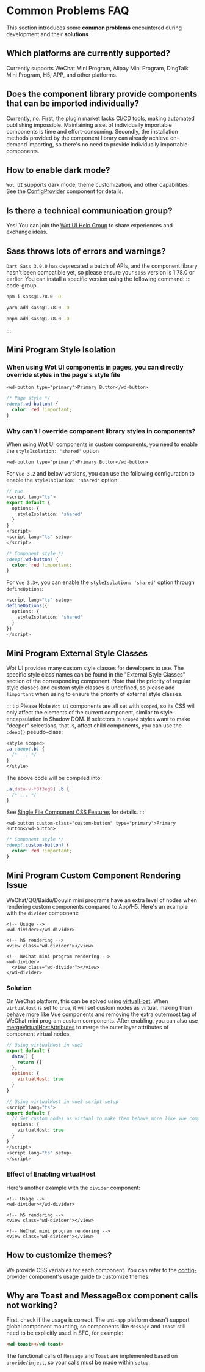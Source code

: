 # Common Problems FAQ

This section introduces some **common problems** encountered during development and their **solutions**

## Which platforms are currently supported?

Currently supports WeChat Mini Program, Alipay Mini Program, DingTalk Mini Program, H5, APP, and other platforms.

## Does the component library provide components that can be imported individually?

Currently, no. First, the plugin market lacks CI/CD tools, making automated publishing impossible. Maintaining a set of individually importable components is time and effort-consuming. Secondly, the installation methods provided by the component library can already achieve on-demand importing, so there's no need to provide individually importable components.

## How to enable dark mode?

`Wot UI` supports dark mode, theme customization, and other capabilities. See the [ConfigProvider](/en-US/component/config-provider.html) component for details.

## Is there a technical communication group?

Yes!
You can join the [Wot UI Help Group](/en-US/guide/join-group.html) to share experiences and exchange ideas.

## Sass throws lots of errors and warnings?
`Dart Sass 3.0.0` has deprecated a batch of APIs, and the component library hasn't been compatible yet, so please ensure your `sass` version is 1.78.0 or earlier. You can install a specific version using the following command:
::: code-group
```bash [npm]
npm i sass@1.78.0 -D
```

```bash [yarn]
yarn add sass@1.78.0 -D
```

```bash [pnpm]
pnpm add sass@1.78.0 -D
```
:::

## Mini Program Style Isolation

### When using Wot UI components in pages, you can directly override styles in the page's style file

```vue
<wd-button type="primary">Primary Button</wd-button>
```

```scss
/* Page style */
:deep(.wd-button) {
  color: red !important;
}
```

### Why can't I override component library styles in components?

When using Wot UI components in custom components, you need to enable the `styleIsolation: 'shared'` option

```vue
<wd-button type="primary">Primary Button</wd-button>
```

For `Vue 3.2` and below versions, you can use the following configuration to enable the `styleIsolation: 'shared'` option:
```ts
// vue
<script lang="ts">
export default {
  options: {
    styleIsolation: 'shared'
  }
}
</script>
<script lang="ts" setup>
</script>
```

```scss
/* Component style */
:deep(.wd-button) {
  color: red !important;
}
```
For `Vue 3.3+`, you can enable the `styleIsolation: 'shared'` option through `defineOptions`:
```ts
<script lang="ts" setup>
defineOptions({
  options: {
    styleIsolation: 'shared'
  }
})
</script>
```

## Mini Program External Style Classes

Wot UI provides many custom style classes for developers to use. The specific style class names can be found in the "External Style Classes" section of the corresponding component. Note that the priority of regular style classes and custom style classes is undefined, so please add `!important` when using to ensure the priority of external style classes.

::: tip Please Note
`Wot UI` components are all set with `scoped`, so its CSS will only affect the elements of the current component, similar to style encapsulation in Shadow DOM. If selectors in `scoped` styles want to make "deeper" selections, that is, affect child components, you can use the `:deep()` pseudo-class:
```css
<style scoped>
.a :deep(.b) {
  /* ... */
}
</style>
```
The above code will be compiled into:
```css
.a[data-v-f3f3eg9] .b {
  /* ... */
}
```

See [Single File Component CSS Features](https://vuejs.org/api/sfc-css-features.html#sfc-css-features) for details.
:::

```vue
<wd-button custom-class="custom-button" type="primary">Primary Button</wd-button>
```

```scss
/* Component style */
:deep(.custom-button) {
  color: red !important;
}
```

## Mini Program Custom Component Rendering Issue

WeChat/QQ/Baidu/Douyin mini programs have an extra level of nodes when rendering custom components compared to App/H5. Here's an example with the `divider` component:

```vue
<!-- Usage -->
<wd-divider></wd-divider>

<!-- h5 rendering -->
<view class="wd-divider"></view>

<!-- WeChat mini program rendering -->
<wd-divider>
  <view class="wd-divider"></view>
</wd-divider>
```

### Solution

On WeChat platform, this can be solved using [virtualHost](https://uniapp.dcloud.net.cn/tutorial/vue-api.html#%E5%85%B6%E4%BB%96%E9%85%8D%E7%BD%AE). When `virtualHost` is set to `true`, it will set custom nodes as virtual, making them behave more like Vue components and removing the extra outermost tag of WeChat mini program custom components. After enabling, you can also use [mergeVirtualHostAttributes](https://uniapp.dcloud.net.cn/collocation/manifest.html#mp-weixin) to merge the outer layer attributes of component virtual nodes.

```js
// Using virtualHost in vue2
export default {
  data() {
    return {}
  },
  options: {
    virtualHost: true
  }
}
```

```ts
// Using virtualHost in vue3 script setup
<script lang="ts">
export default {
  // Set custom nodes as virtual to make them behave more like Vue components and remove the extra outermost tag of WeChat mini program custom components
  options: {
    virtualHost: true
  }
}
</script>
<script lang="ts" setup>
</script>
```

### Effect of Enabling virtualHost

Here's another example with the `divider` component:

```vue
<!-- Usage -->
<wd-divider></wd-divider>

<!-- h5 rendering -->
<view class="wd-divider"></view>

<!-- WeChat mini program rendering -->
<view class="wd-divider"></view>
```

## How to customize themes?

We provide CSS variables for each component. You can refer to the [config-provider](/en-US/component/config-provider) component's usage guide to customize themes.

## Why are Toast and MessageBox component calls not working?

First, check if the usage is correct. The `uni-app` platform doesn't support global component mounting, so components like `Message` and `Toast` still need to be explicitly used in SFC, for example:

```html
<wd-toast></wd-toast>
```

The functional calls of `Message` and `Toast` are implemented based on `provide/inject`, so your calls must be made within `setup`.